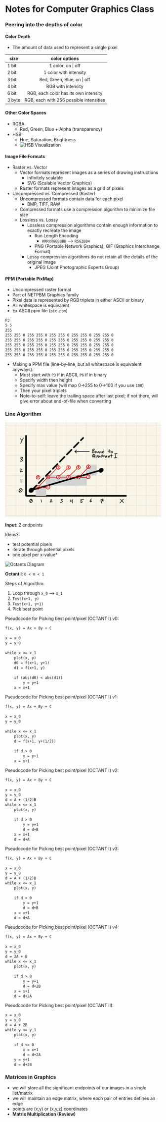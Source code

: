 # Notes for Computer Graphics Class
    
<!-------   Wednesday, January 29, 2020   ------->
### Peering into the depths of color
#### Color Depth
- The amount of data used to represent a single pixel

| size   | color options                           |
| ------ |:---------------------------------------:|
| 1 bit  | 1 color, on \| off                      |
| 2 bit  | 1 color with intensity                  |
| 3 bit  | Red, Green, Blue, on \| off             |
| 4 bit  | RGB with intensity                      |
| 6 bit  | RGB, each color has its own intensity   |
| 3 byte | RGB, each with 256 possible intensities |

#### Other Color Spaces
- RGBA
    - Red, Green, Blue + Alpha (transparency)
- HSB
    - Hue, Saturation, Brightness
    - <img src="https://upload.wikimedia.org/wikipedia/commons/e/ea/HSV_cone.png" alt="HSB Visualization" width="250"/>
#### Image File Formats
- Raster vs. Vector
    - Vector formats represent images as a series of drawing instructions
        - Infinitely scalable
        - SVG (Scalable Vector Graphics)
    - Raster formats represent images as a grid of pixels
- Uncompressed vs. Compressed (Raster)
    - Uncompressed formats contain data for each pixel
        - BMP, TIFF, RAW    <!-------   Thursday, January 30, 2020   ------->
    - Compressed formats use a compression algorithm to minimize file size
    - Lossless vs. Lossy
        - Lossless compression algorithms contain enough information to exactly recreate the image
            - Run Length Encoding
                - `RRRRRGGBBBB` --> `R5G2BB4`
            - PNG (Portable Network Graphics), GIF (Graphics Interchange Format)
        - Lossy compression algortihms do not retain all the details of the original image
            - JPEG (Joint Photographic Experts Group)
#### PPM (Portable PixMap)
- Uncompressed raster format
- Part of NETPBM Graphics family
- Pixel data is represented by RGB triplets in either ASCII or binary
- All whitespace is equivalent
- Ex ASCII ppm file (`pic.ppm`)
```ppm
P3
5 5
255
255 255 0 255 255 0 255 255 0 255 255 0 255 255 0
255 255 0 255 255 0 255 255 0 255 255 0 255 255 0
255 255 0 255 255 0 255 255 0 255 255 0 255 255 0
255 255 0 255 255 0 255 255 0 255 255 0 255 255 0
255 255 0 255 255 0 255 255 0 255 255 0 255 255 0 
```

- Making a PPM file (line-by-line, but all whitespace is equivalent anyways):
    - Must start with `P3` if in ASCII, `P6` if in binary
    - Specify width then height
    - Specify max value (will map 0->255 to 0->100 if you use `100`)
    - Then your pixel triplets
    - Note-to-self: leave the trailing space after last pixel; if not there, will give error about end-of-file when converting

<!-------   Monday, February 03, 2020   ------->
### Line Algorithm
<img src="Bresenham's Line Algorithm Diagram.png" alt="Line Algorithm Diagram"/>

**Input**: 2 endpoints

Ideas?:
- test potential pixels
- iterate through potential pixels
- one pixel per x-value*

![Octants Diagram](https://i.stack.imgur.com/Gk616.jpg)

**Octant I**: `0 < m < 1`

Steps of Algorithm:
1. Loop through `x_0` --> `x_1`
2. `Test(x+1, y)`
3. `Test(x+1, y+1)`
4. Pick best point

Pseudocode for Picking best point/pixel (OCTANT I) v0:
```
f(x, y) = Ax + By + C

x = x_0
y = y_0

while x <= x_1
    plot(x, y)
    d0 = f(x+1, y+1)
    d1 = f(x+1, y)
    
    if (abs(d0) < abs(d1))
        y = y+1
    x = x+1
```

Pseudocode for Picking best point/pixel (OCTANT I) v1:
```
f(x, y) = Ax + By + C

x = x_0
y = y_0

while x <= x_1
    plot(x, y)
    d = f(x+1, y+(1/2))
    
    if d > 0
        y = y+1
    x = x+1
```


Pseudocode for Picking best point/pixel (OCTANT I) v2:
```
f(x, y) = Ax + By + C

x = x_0
y = y_0
d = A + (1/2)B
while x <= x_1
    plot(x, y)
    
    if d > 0
        y = y+1
        d = d+B
    x = x+1
    d = d+A
```

Pseudocode for Picking best point/pixel (OCTANT I) v3:
```
f(x, y) = Ax + By + C

x = x_0
y = y_0
d = A + (1/2)B
while x <= x_1
    plot(x, y)
    
    if d > 0
        y = y+1
        d = d+B
    x = x+1
    d = d+A
```

Pseudocode for Picking best point/pixel (OCTANT I) v4:
```
f(x, y) = Ax + By + C

x = x_0
y = y_0
d = 2A + B
while x <= x_1
    plot(x, y)
    
    if d > 0
        y = y+1
        d = d+2B
    x = x+1
    d = d+2A
```

Pseudocode for Picking best point/pixel (OCTANT II):
```
x = x_0
y = y_0
d = A + 2B
while y <= y_1
    plot(x, y)
    
    if d <= 0
        x = x+1
        d = d+2A
    y = y+1
    d = d+2B
```

<!-------   Tuesday, February 11, 2020   ------->
### Matrices in Graphics
- we will store all the significant endpoints of our images in a single list/matrix
- we will maintain an edge matrix, where each pair of entries defines an edge
- points are (x,y) or (x,y,z) coordinates
- **Matrix Multiplication (Review)**
